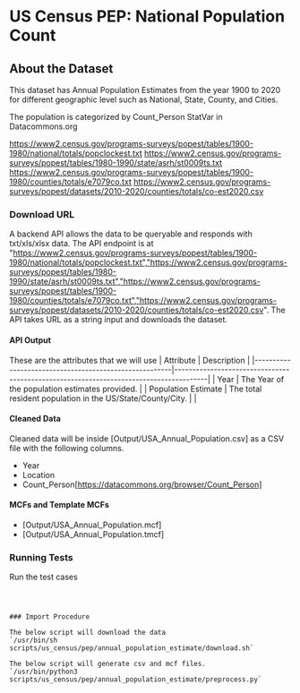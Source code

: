 # US Census PEP: National Population Count

## About the Dataset
This dataset has Annual Population Estimates from the year 1900 to 2020 for different geographic level such as National, State, County, and Cities.

The population is categorized by Count_Person StatVar in Datacommons.org

https://www2.census.gov/programs-surveys/popest/tables/1900-1980/national/totals/popclockest.txt
https://www2.census.gov/programs-surveys/popest/tables/1980-1990/state/asrh/st0009ts.txt
https://www2.census.gov/programs-surveys/popest/tables/1900-1980/counties/totals/e7079co.txt
https://www2.census.gov/programs-surveys/popest/datasets/2010-2020/counties/totals/co-est2020.csv


### Download URL
A backend API allows the data to be queryable and responds with txt/xls/xlsx data. The API endpoint is at "https://www2.census.gov/programs-surveys/popest/tables/1900-1980/national/totals/popclockest.txt","https://www2.census.gov/programs-surveys/popest/tables/1980-1990/state/asrh/st0009ts.txt","https://www2.census.gov/programs-surveys/popest/tables/1900-1980/counties/totals/e7079co.txt","https://www2.census.gov/programs-surveys/popest/datasets/2010-2020/counties/totals/co-est2020.csv". The API takes URL as a string input and downloads the dataset.

#### API Output
These are the attributes that we will use
| Attribute      					| Description                                                 				|
|-------------------------------------------------------|---------------------------------------------------------------------------------------|
| Year   					| The Year of the population estimates provided. 				|
| Population Estimate   				| The total resident population in the US/State/County/City. 						|
						|


#### Cleaned Data
Cleaned data will be inside [Output/USA_Annual_Population.csv] as a CSV file with the following columns.

- Year
- Location
- Count_Person[https://datacommons.org/browser/Count_Person]


#### MCFs and Template MCFs
- [Output/USA_Annual_Population.mcf]
- [Output/USA_Annual_Population.tmcf]

### Running Tests

Run the test cases

```/bin/python3 -m unittest scripts/us_census/pep/annual_population_estimate/preprocess_test.py



### Import Procedure

The below script will download the data
`/usr/bin/sh scripts/us_census/pep/annual_population_estimate/download.sh`

The below script will generate csv and mcf files.
`/usr/bin/python3 scripts/us_census/pep/annual_population_estimate/preprocess.py`


